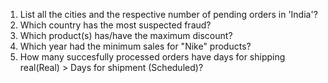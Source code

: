 1.	List all the cities and the respective number of pending orders in 'India'?
2.	Which country has the most suspected fraud?
3.	Which product(s) has/have the maximum discount?
4.	Which year had the minimum sales for "Nike" products?
5.	How many succesfully processed orders have days for shipping real(Real) > Days for shipment (Scheduled)?	
